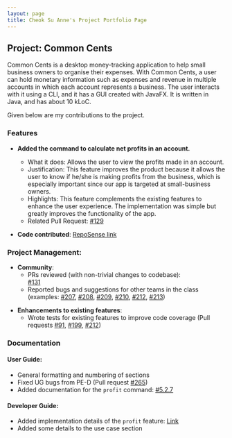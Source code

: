 ```yaml
---
layout: page
title: Cheok Su Anne's Project Portfolio Page
---
```


## Project: Common Cents

Common Cents is a desktop money-tracking application to help small business owners to organise their expenses. With Common Cents,
a user can hold monetary information such as expenses and revenue in multiple accounts in which each account represents a business. 
The user interacts with it using a CLI, and it has a GUI created with JavaFX. It is written in Java, and has about 10 kLoC.

Given below are my contributions to the project.

### Features
* **Added the command to calculate net profits in an account.**
  * What it does: Allows the user to view the profits made in an account. 
  * Justification: This feature improves the product because it allows the user to know if he/she is making profits from the business, 
  which is especially important since our app is targeted at small-business owners.
  * Highlights: This feature complements the existing features to enhance the user experience. The implementation was simple but greatly 
  improves the functionality of the app. 
  * Related Pull Request: [\#129](https://github.com/AY2021S1-CS2103T-T13-4/tp/pull/129)

* **Code contributed**: [RepoSense link](https://nus-cs2103-ay2021s1.github.io/tp-dashboard/#breakdown=true&search=cheoksuanne&sort=groupTitle&sortWithin=title&since=2020-08-14&timeframe=commit&mergegroup=&groupSelect=groupByRepos&checkedFileTypes=docs~functional-code~test-code~other)

### Project Management:

* **Community**:
  * PRs reviewed (with non-trivial changes to codebase):  
  [\#131](https://github.com/AY2021S1-CS2103T-T13-4/tp/pull/131)
  * Reported bugs and suggestions for other teams in the class (examples: 
  [\#207](https://github.com/AY2021S1-CS2103T-W12-1/tp/issues/207),
  [\#208](https://github.com/AY2021S1-CS2103T-W12-1/tp/issues/208),
  [\#209](https://github.com/AY2021S1-CS2103T-W12-1/tp/issues/209),
  [\#210](https://github.com/AY2021S1-CS2103T-W12-1/tp/issues/210),
  [\#212](https://github.com/AY2021S1-CS2103T-W12-1/tp/issues/212),
  [\#213](https://github.com/AY2021S1-CS2103T-W12-1/tp/issues/213))
<div style="page-break-after: always;"></div>

* **Enhancements to existing features**:
   * Wrote tests for existing features to improve code coverage (Pull requests
    [\#91](https://github.com/AY2021S1-CS2103T-T13-4/tp/pull/91), 
    [\#199](https://github.com/AY2021S1-CS2103T-T13-4/tp/pull/199),
    [\#212](https://github.com/AY2021S1-CS2103T-T13-4/tp/pull/212)) 
   
### Documentation

#### User Guide:
* General formatting and numbering of sections 
* Fixed UG bugs from PE-D (Pull request [#265](https://github.com/AY2021S1-CS2103T-T13-4/tp/pull/265))
* Added documentation for the `profit` command: [#5.2.7](https://ay2021s1-cs2103t-t13-4.github.io/tp/UserGuide.html#527-calculating-net-profits-based-on-expenses-and-revenues-profit)

#### Developer Guide:
* Added implementation details of the `profit` feature: [Link](https://ay2021s1-cs2103t-t13-4.github.io/tp/DeveloperGuide.html#calculate-net-profits-feature)
* Added some details to the use case section





